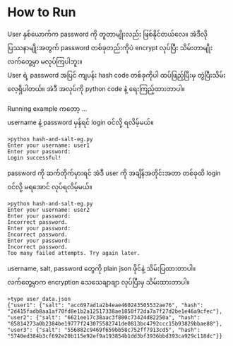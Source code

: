 # How to Run

User နှစ်ယောက်က password ကို တူတာမျိုးလည်း ဖြစ်နိုင်တယ်လေ။ အဲဒီလို ပြဿနာမျိုးအတွက် password တစ်ခုတည်းကိုပဲ encrypt လုပ်ပြီး သိမ်းတာမျိုး လက်တွေ့မှာ မလုပ်ကြပါဘူး။  
User ရဲ့ password အပြင် ကျပန်း hash code တစ်ခုကိုပါ ထပ်ဖြည့်ပြီးမှ တွဲပြီးသိမ်းလေ့ရှိပါတယ်။ အဲဒီ အလုပ်ကို python code နဲ့ ရေးကြည့်ထားတာပါ။  

Running example ကတော့ ...  
username နဲ့ password မှန်ရင် login ဝင်လို့ ရလိမ့်မယ်။  

```
>python hash-and-salt-eg.py
Enter your username: user1
Enter your password:
Login successful!
```

password ကို ဆက်တိုက်မှားရင် အဲဒီ user ကို အချိန်အတိုင်းအတာ တစ်ခုထိ login ဝင်လို့ မရအောင် လုပ်ရလိမ့်မယ်။  

```
>python hash-and-salt-eg.py
Enter your username: user2
Enter your password:
Incorrect password.
Enter your password:
Incorrect password.
Enter your password:
Incorrect password.
Too many failed attempts. Try again later.
```

username, salt, password တွေကို plain json ဖိုင်နဲ့ သိမ်းပြထားတာပါ။  
လက်တွေ့မှာက encryption သေသေချာချာ လုပ်ပြီးမှ သိမ်းထားတာပါ။  

```
>type user_data.json
{"user1": {"salt": "acc697ad1a2b4eae460243505532ae76", "hash": "2d415fadb8aa1af70fd8e1b2a12517338ae1850f72da7a7f27d2be1e46a9cfec"}, "user2": {"salt": "6621ee17c38aac3f800c73424d82250a", "hash": "85814273a0b2384be19777f243075582741de0813bc4792ccc15b93829bbae88"}, "user3": {"salt": "556882c9469f659bb58c752ff7913cd5", "hash": "5740ed384b3cf692e20b115e92ef9a193854b1dd3bf3936bbd393ca929c118dc"}}
```
